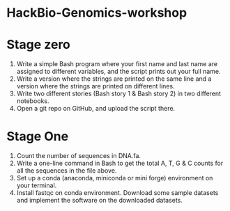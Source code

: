 # HackBio-Genomics-workshop
# Stage zero
1) Write a simple Bash program where your first name and last name are assigned to different variables,  and the script prints out your full name.
2) Write a version where the strings are printed on the same line and a version where the strings are printed on different lines.
3) Write two different stories (Bash story 1 & Bash story 2) in two different notebooks.
4) Open a git repo on GitHub, and upload the script there.
# Stage One
1) Count the number of sequences in DNA.fa.
2) Write a one-line command in Bash to get the total A, T, G & C counts for all the sequences in the file above.
3) Set up a conda (anaconda, miniconda or mini forge) environment on your terminal.
4) Install fastqc on conda environment. Download some sample datasets and implement the software on the downloaded datasets.
